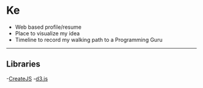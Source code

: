 # Ke
* Web based profile/resume 
* Place to visualize my idea 
* Timeline to record my walking path to a Programming Guru

---------------------------
## Libraries
-[CreateJS](https://github.com/CreateJS)
-[d3.js](https://github.com/mbostock/d3)
